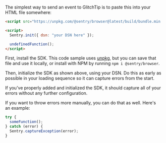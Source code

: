 The simplest way to send an event to GlitchTip is to paste this into your HTML file somewhere:

```html
<script src="https://unpkg.com/@sentry/browser@latest/build/bundle.min.js" crossorigin="anonymous"></script>

<script>
  Sentry.init({ dsn: "your DSN here" });

  undefinedFunction();
</script>
```

First, install the SDK. This code sample uses [unpkg](https://unpkg.com), but you can save that file and use it locally, or install with NPM by running `npm i @sentry/browser`.

Then, initialize the SDK as shown above, using your DSN. Do this as early as possible in your loading sequence so it can capture errors from the start.

If you've properly added and initialized the SDK, it should capture all of your errors without any further configuration.

If you want to throw errors more manually, you can do that as well. Here's an example:

```javascript
try {
  someFunction();
} catch (error) {
  Sentry.captureException(error);
}
```

